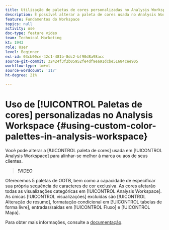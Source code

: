 ```yaml
---
title: Utilização de paletas de cores personalizadas no Analysis Workspace
description: É possível alterar a paleta de cores usada no Analysis Workspace para alinhar-se melhor à sua marca ou à de seus clientes.
feature: Fundamentos do Workspace
topics: null
activity: use
doc-type: feature video
team: Technical Marketing
kt: 1943
role: User
level: Beginner
exl-id: 03cb00ce-42c1-481b-8dc2-bf90d8a98acc
source-git-commit: 32424f3f2b05952fe4df9ea91dcbe51684cee905
workflow-type: tm+mt
source-wordcount: '117'
ht-degree: 21%

---
```


# Uso de [!UICONTROL Paletas de cores] personalizadas no Analysis Workspace {#using-custom-color-palettes-in-analysis-workspace}

Você pode alterar a [!UICONTROL paleta de cores] usada em [!UICONTROL Analysis Workspace] para alinhar-se melhor à marca ou aos de seus clientes.

>[!VIDEO](https://video.tv.adobe.com/v/23876/?quality=12)

Oferecemos 5 paletas de OOTB, bem como a capacidade de especificar sua própria sequência de caracteres de cor exclusiva. As cores afetarão todas as visualizações categóricas em [!UICONTROL Analysis Workspace]. As únicas [!UICONTROL visualizações] excluídas são [!UICONTROL Alteração de resumo], formatação condicional em [!UICONTROL tabelas de forma livre], entradas/saídas em [!UICONTROL Fluxo] e [!UICONTROL Mapa].

Para obter mais informações, consulte a [documentação](https://marketing.adobe.com/resources/help/pt_BR/analytics/analysis-workspace/color_palettes.html).
